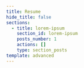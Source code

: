 ```yaml
---
title: Resume
hide_title: false
sections:
  - title: lorem-ipsum
    section_id: lorem-ipsum
    posts_number: 1
    actions: []
    type: section_posts
template: advanced
---
```

